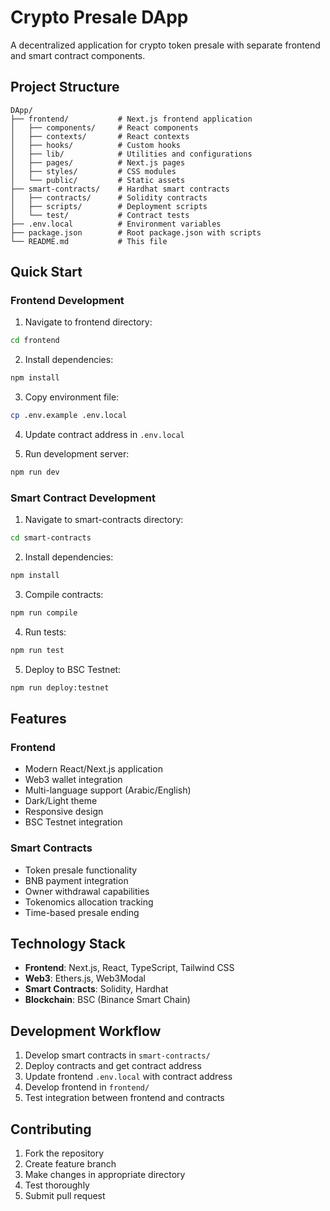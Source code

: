# Crypto Presale DApp

A decentralized application for crypto token presale with separate frontend and smart contract components.

## Project Structure

```
DApp/
├── frontend/           # Next.js frontend application
│   ├── components/     # React components
│   ├── contexts/       # React contexts
│   ├── hooks/          # Custom hooks
│   ├── lib/            # Utilities and configurations
│   ├── pages/          # Next.js pages
│   ├── styles/         # CSS modules
│   └── public/         # Static assets
├── smart-contracts/    # Hardhat smart contracts
│   ├── contracts/      # Solidity contracts
│   ├── scripts/        # Deployment scripts
│   └── test/           # Contract tests
├── .env.local          # Environment variables
├── package.json        # Root package.json with scripts
└── README.md           # This file
```

## Quick Start

### Frontend Development

1. Navigate to frontend directory:
```bash
cd frontend
```

2. Install dependencies:
```bash
npm install
```

3. Copy environment file:
```bash
cp .env.example .env.local
```

4. Update contract address in `.env.local`

5. Run development server:
```bash
npm run dev
```

### Smart Contract Development

1. Navigate to smart-contracts directory:
```bash
cd smart-contracts
```

2. Install dependencies:
```bash
npm install
```

3. Compile contracts:
```bash
npm run compile
```

4. Run tests:
```bash
npm run test
```

5. Deploy to BSC Testnet:
```bash
npm run deploy:testnet
```

## Features

### Frontend
- Modern React/Next.js application
- Web3 wallet integration
- Multi-language support (Arabic/English)
- Dark/Light theme
- Responsive design
- BSC Testnet integration

### Smart Contracts
- Token presale functionality
- BNB payment integration
- Owner withdrawal capabilities
- Tokenomics allocation tracking
- Time-based presale ending

## Technology Stack

- **Frontend**: Next.js, React, TypeScript, Tailwind CSS
- **Web3**: Ethers.js, Web3Modal
- **Smart Contracts**: Solidity, Hardhat
- **Blockchain**: BSC (Binance Smart Chain)

## Development Workflow

1. Develop smart contracts in `smart-contracts/`
2. Deploy contracts and get contract address
3. Update frontend `.env.local` with contract address
4. Develop frontend in `frontend/`
5. Test integration between frontend and contracts

## Contributing

1. Fork the repository
2. Create feature branch
3. Make changes in appropriate directory
4. Test thoroughly
5. Submit pull request
